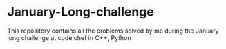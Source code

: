 # January-Long-challenge
This repository contains all the problems solved by me during the January long challenge at code chef in C++, Python
